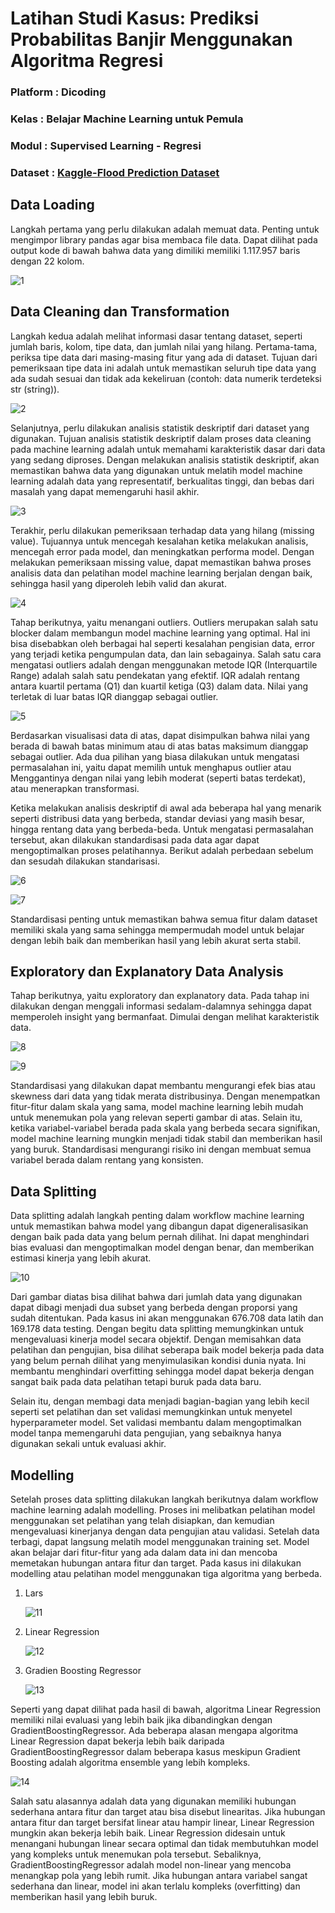 # Latihan Studi Kasus: Prediksi Probabilitas Banjir Menggunakan Algoritma Regresi

### Platform : Dicoding

### Kelas : Belajar Machine Learning untuk Pemula

### Modul : Supervised Learning - Regresi

### Dataset : [Kaggle-Flood Prediction Dataset](https://www.kaggle.com/competitions/playground-series-s4e5/data)

## Data Loading 

Langkah pertama yang perlu dilakukan adalah memuat data. Penting untuk mengimpor library pandas agar bisa membaca file data. Dapat dilihat pada output kode di bawah bahwa data yang dimiliki memiliki 1.117.957 baris dengan 22 kolom.

![1](https://github.com/user-attachments/assets/f342795a-5753-4398-9867-c75f1014ce13)

## Data Cleaning dan Transformation

Langkah kedua adalah melihat informasi dasar tentang dataset, seperti jumlah baris, kolom, tipe data, dan jumlah nilai yang hilang. Pertama-tama, periksa tipe data dari masing-masing fitur yang ada di dataset. Tujuan dari pemeriksaan tipe data ini adalah untuk memastikan seluruh tipe data yang ada sudah sesuai dan tidak ada kekeliruan (contoh: data numerik terdeteksi str (string)).

![2](https://github.com/user-attachments/assets/45aed034-869e-4d9e-9248-bc18834995cf)

Selanjutnya, perlu dilakukan analisis statistik deskriptif dari dataset yang digunakan. Tujuan analisis statistik deskriptif dalam proses data cleaning pada machine learning adalah untuk memahami karakteristik dasar dari data yang sedang diproses. Dengan melakukan analisis statistik deskriptif, akan memastikan bahwa data yang digunakan untuk melatih model machine learning adalah data yang representatif, berkualitas tinggi, dan bebas dari masalah yang dapat memengaruhi hasil akhir.

![3](https://github.com/user-attachments/assets/47eab36b-b685-46d0-9cd6-5afa16954439)

Terakhir, perlu dilakukan pemeriksaan terhadap data yang hilang (missing value). Tujuannya untuk mencegah kesalahan ketika melakukan analisis, mencegah error pada model, dan meningkatkan performa model. Dengan melakukan pemeriksaan missing value, dapat memastikan bahwa proses analisis data dan pelatihan model machine learning berjalan dengan baik, sehingga hasil yang diperoleh lebih valid dan akurat.

![4](https://github.com/user-attachments/assets/94b02328-98ab-4802-8a41-de107ff17c60)

Tahap berikutnya, yaitu menangani outliers. Outliers merupakan salah satu blocker dalam membangun model machine learning yang optimal. Hal ini bisa disebabkan oleh berbagai hal seperti kesalahan pengisian data, error yang terjadi ketika pengumpulan data, dan lain sebagainya. Salah satu cara mengatasi outliers adalah dengan menggunakan metode IQR (Interquartile Range) adalah salah satu pendekatan yang efektif. IQR adalah rentang antara kuartil pertama (Q1) dan kuartil ketiga (Q3) dalam data. Nilai yang terletak di luar batas IQR dianggap sebagai outlier.

![5](https://github.com/user-attachments/assets/befe54cc-a13b-44b2-9584-e4bcebe08899)

Berdasarkan visualisasi data di atas, dapat disimpulkan bahwa nilai yang berada di bawah batas minimum atau di atas batas maksimum dianggap sebagai outlier. Ada dua pilihan yang biasa dilakukan untuk mengatasi permasalahan ini, yaitu dapat memilih untuk menghapus outlier atau Menggantinya dengan nilai yang lebih moderat (seperti batas terdekat), atau menerapkan transformasi.

Ketika melakukan analisis deskriptif di awal ada beberapa hal yang menarik seperti distribusi data yang berbeda, standar deviasi yang masih besar, hingga rentang data yang berbeda-beda. Untuk mengatasi permasalahan tersebut, akan dilakukan standardisasi pada data agar dapat mengoptimalkan proses pelatihannya. Berikut adalah perbedaan sebelum dan sesudah dilakukan standarisasi.

![6](https://github.com/user-attachments/assets/a00d40ec-226b-4951-9369-ad87cc4373f0)

![7](https://github.com/user-attachments/assets/db6264f9-d176-4b33-829b-80b09d3c0f1d)

Standardisasi penting untuk memastikan bahwa semua fitur dalam dataset memiliki skala yang sama sehingga mempermudah model untuk belajar dengan lebih baik dan memberikan hasil yang lebih akurat serta stabil.

## Exploratory dan Explanatory Data Analysis

Tahap berikutnya, yaitu exploratory dan explanatory data. Pada tahap ini dilakukan dengan menggali informasi sedalam-dalamnya sehingga dapat memperoleh insight yang bermanfaat. Dimulai dengan melihat karakteristik data.

![8](https://github.com/user-attachments/assets/7d83a054-18e9-4b87-bba8-6c09c72ec0d4)

![9](https://github.com/user-attachments/assets/44cb95f9-1f72-487b-a45b-86b9e00ffc3c)

Standardisasi yang dilakukan dapat membantu mengurangi efek bias atau skewness dari data yang tidak merata distribusinya. Dengan menempatkan fitur-fitur dalam skala yang sama, model machine learning lebih mudah untuk menemukan pola yang relevan seperti gambar di atas. Selain itu, ketika variabel-variabel berada pada skala yang berbeda secara signifikan, model machine learning mungkin menjadi tidak stabil dan memberikan hasil yang buruk. Standardisasi mengurangi risiko ini dengan membuat semua variabel berada dalam rentang yang konsisten.

## Data Splitting

Data splitting adalah langkah penting dalam workflow machine learning untuk memastikan bahwa model yang dibangun dapat digeneralisasikan dengan baik pada data yang belum pernah dilihat. Ini dapat menghindari bias evaluasi dan mengoptimalkan model dengan benar, dan memberikan estimasi kinerja yang lebih akurat. 

![10](https://github.com/user-attachments/assets/9bf8fe02-d16e-4564-9cbb-7943bf7d8233)

Dari gambar diatas bisa dilihat bahwa dari jumlah data yang digunakan dapat dibagi menjadi dua subset yang berbeda dengan proporsi yang sudah ditentukan. Pada kasus ini akan menggunakan 676.708 data latih dan 169.178 data testing. Dengan begitu data splitting memungkinkan untuk mengevaluasi kinerja model secara objektif. Dengan memisahkan data pelatihan dan pengujian, bisa dilihat seberapa baik model bekerja pada data yang belum pernah dilihat yang menyimulasikan kondisi dunia nyata. Ini membantu menghindari overfitting sehingga model dapat bekerja dengan sangat baik pada data pelatihan tetapi buruk pada data baru. 

Selain itu, dengan membagi data menjadi bagian-bagian yang lebih kecil seperti set pelatihan dan set validasi memungkinkan untuk menyetel hyperparameter model. Set validasi membantu dalam mengoptimalkan model tanpa memengaruhi data pengujian, yang sebaiknya hanya digunakan sekali untuk evaluasi akhir.

## Modelling

Setelah proses data splitting dilakukan langkah berikutnya dalam workflow machine learning adalah modelling. Proses ini melibatkan pelatihan model menggunakan set pelatihan yang telah disiapkan, dan kemudian mengevaluasi kinerjanya dengan data pengujian atau validasi. Setelah data terbagi, dapat langsung melatih model menggunakan training set. Model akan belajar dari fitur-fitur yang ada dalam data ini dan mencoba memetakan hubungan antara fitur dan target. Pada kasus ini dilakukan modelling atau pelatihan model menggunakan tiga algoritma yang berbeda.

1. Lars
  
   ![11](https://github.com/user-attachments/assets/76074ae9-9fff-4858-907b-27009ff13439)

2. Linear Regression

   ![12](https://github.com/user-attachments/assets/fa295ccd-0132-4bea-8702-aeb54ccf88d7)
   
3. Gradien Boosting Regressor

   ![13](https://github.com/user-attachments/assets/e4eaac03-5d34-41df-af91-e5ac35b9418b)

Seperti yang dapat dilihat pada hasil di bawah, algoritma Linear Regression memiliki nilai evaluasi yang lebih baik jika dibandingkan dengan GradientBoostingRegressor. Ada beberapa alasan mengapa algoritma Linear Regression dapat bekerja lebih baik daripada GradientBoostingRegressor dalam beberapa kasus meskipun Gradient Boosting adalah algoritma ensemble yang lebih kompleks.

![14](https://github.com/user-attachments/assets/07f9b109-5277-4992-ac66-28f5e33144e8)

Salah satu alasannya adalah data yang digunakan memiliki hubungan sederhana antara fitur dan target atau bisa disebut linearitas. Jika hubungan antara fitur dan target bersifat linear atau hampir linear, Linear Regression mungkin akan bekerja lebih baik. Linear Regression didesain untuk menangani hubungan linear secara optimal dan tidak membutuhkan model yang kompleks untuk menemukan pola tersebut. Sebaliknya, GradientBoostingRegressor adalah model non-linear yang mencoba menangkap pola yang lebih rumit. Jika hubungan antara variabel sangat sederhana dan linear, model ini akan terlalu kompleks (overfitting) dan memberikan hasil yang lebih buruk.
